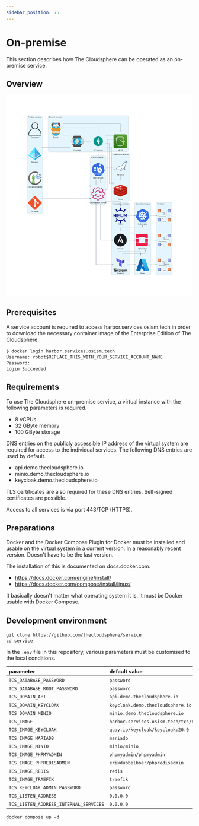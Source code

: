 ```yaml
---
sidebar_position: 75
---
```


# On-premise

This section describes how The Cloudsphere can be operated as an on-premise service.

## Overview

![Overview on-premise](overview-on-premise.png "Overview on-premise")

## Prerequisites

A service account is required to access harbor.services.osism.tech in order
to download the necessary container image of the Enterprise Edition of The
Cloudsphere.

```
$ docker login harbor.services.osism.tech
Username: robot$REPLACE_THIS_WITH_YOUR_SERVICE_ACCOUNT_NAME
Password:
Login Succeeded
```

## Requirements

To use The Cloudsphere on-premise service, a virtual instance with the following
parameters is required.

* 8 vCPUs
* 32 GByte memory
* 100 GByte storage

DNS entries on the publicly accessible IP address of the virtual system are required
for access to the individual services. The following DNS entries are used by default.

* api.demo.thecloudsphere.io
* minio.demo.thecloudsphere.io
* keycloak.demo.thecloudsphere.io

TLS certificates are also required for these DNS entries. Self-signed certificates
are possible.

Access to all services is via port 443/TCP (HTTPS).

## Preparations

Docker and the Docker Compose Plugin for Docker must be installed and usable on the
virtual system in a current version. In a reasonably recent version. Doesn't have to
be the last version.

The installation of this is documented on docs.docker.com.

* https://docs.docker.com/engine/install/
* https://docs.docker.com/compose/install/linux/

It basically doesn't matter what operating system it is. It must be Docker usable
with Docker Compose.

## Development environment

```
git clone https://github.com/thecloudsphere/service
cd service
```

In the ``.env`` file in this repository, various parameters must be customised
to the local conditions.

| parameter                                | default value                                     | description |
| :----------------------------------------| :-------------------------------------------------| :---------- |
| ``TCS_DATABASE_PASSWORD``                | ``password``                                      |             |
| ``TCS_DATABASE_ROOT_PASSWORD``           | ``password``                                      |             |
| ``TCS_DOMAIN_API``                       | ``api.demo.thecloudsphere.io``                    |             |
| ``TCS_DOMAIN_KEYCLOAK``                  | ``keycloak.demo.thecloudsphere.io``               |             |
| ``TCS_DOMAIN_MINIO``                     | ``minio.demo.thecloudsphere.io``                  |             |
| ``TCS_IMAGE``                            | ``harbor.services.osism.tech/tcs/tcs:latest``     |             |
| ``TCS_IMAGE_KEYCLOAK``                   | ``quay.io/keycloak/keycloak:20.0``                |             |
| ``TCS_IMAGE_MARIADB``                    | ``mariadb``                                       |             |
| ``TCS_IMAGE_MINIO``                      | ``minio/minio``                                   |             |
| ``TCS_IMAGE_PHPMYADMIN``                 | ``phpmyadmin/phpmyadmin``                         |             |
| ``TCS_IMAGE_PHPREDISADMIN``              | ``erikdubbelboer/phpredisadmin``                  |             |
| ``TCS_IMAGE_REDIS``                      | ``redis``                                         |             |
| ``TCS_IMAGE_TRAEFIK``                    | ``traefik``                                       |             |
| ``TCS_KEYCLOAK_ADMIN_PASSWORD``          | ``password``                                      |             |
| ``TCS_LISTEN_ADDRESS``                   | ``0.0.0.0``                                       |             |
| ``TCS_LISTEN_ADDRESS_INTERNAL_SERVICES`` | ``0.0.0.0``                                       |             |

```
docker compose up -d
```

